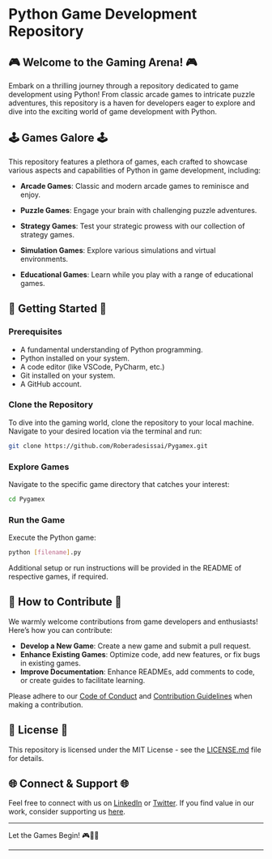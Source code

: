 # Python Game Development Repository

## 🎮 Welcome to the Gaming Arena! 🎮

Embark on a thrilling journey through a repository dedicated to game development using Python! From classic arcade games to intricate puzzle adventures, this repository is a haven for developers eager to explore and dive into the exciting world of game development with Python.

## 🕹️ Games Galore 🕹️

This repository features a plethora of games, each crafted to showcase various aspects and capabilities of Python in game development, including:

- **Arcade Games**: Classic and modern arcade games to reminisce and enjoy.
  
- **Puzzle Games**: Engage your brain with challenging puzzle adventures.
  
- **Strategy Games**: Test your strategic prowess with our collection of strategy games.
  
- **Simulation Games**: Explore various simulations and virtual environments.
  
- **Educational Games**: Learn while you play with a range of educational games.

## 🚀 Getting Started 🚀

### Prerequisites

- A fundamental understanding of Python programming.
- Python installed on your system.
- A code editor (like VSCode, PyCharm, etc.)
- Git installed on your system.
- A GitHub account.

### Clone the Repository

To dive into the gaming world, clone the repository to your local machine. Navigate to your desired location via the terminal and run:

```bash
git clone https://github.com/Roberadesissai/Pygamex.git
```

### Explore Games

Navigate to the specific game directory that catches your interest:

```bash
cd Pygamex
```

### Run the Game

Execute the Python game:

```bash
python [filename].py
```

Additional setup or run instructions will be provided in the README of respective games, if required.

## 🤝 How to Contribute 🤝

We warmly welcome contributions from game developers and enthusiasts! Here’s how you can contribute:

- **Develop a New Game**: Create a new game and submit a pull request.
- **Enhance Existing Games**: Optimize code, add new features, or fix bugs in existing games.
- **Improve Documentation**: Enhance READMEs, add comments to code, or create guides to facilitate learning.

Please adhere to our [Code of Conduct](CODE_OF_CONDUCT.md) and [Contribution Guidelines](CONTRIBUTING.md) when making a contribution.

## 📜 License 📜

This repository is licensed under the MIT License - see the [LICENSE.md](LICENSE.md) file for details.

## 🌐 Connect & Support 🌐

Feel free to connect with us on [LinkedIn](Your_LinkedIn_Profile) or [Twitter](Your_Twitter_Profile). If you find value in our work, consider supporting us [here](Your_Support_Link).

---

Let the Games Begin! 🎮🐍🚀

---
